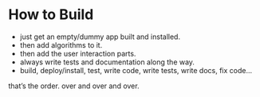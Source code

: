 # How to Build

- just get an empty/dummy app built and installed.
- then add algorithms to it.
- then add the user interaction parts.
- always write tests and documentation along the way.
- build, deploy/install, test, write code, write tests, write docs, fix code...

that’s the order. over and over and over.